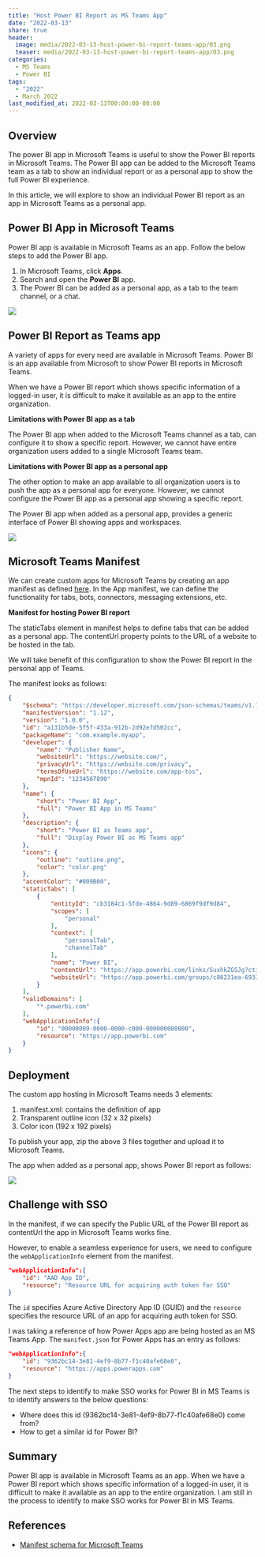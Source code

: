 ```yaml
---
title: "Host Power BI Report as MS Teams App"
date: "2022-03-13"
share: true
header:
  image: media/2022-03-13-host-power-bi-report-teams-app/03.png
  teaser: media/2022-03-13-host-power-bi-report-teams-app/03.png
categories:
  - MS Teams
  - Power BI
tags:
  - "2022"
  - March 2022
last_modified_at: 2022-03-13T00:00:00-00:00
---
```

## Overview

The power BI app in Microsoft Teams is useful to show the Power BI reports in Microsoft Teams. The Power BI app can be added to the Microsoft Teams team as a tab to show an individual report or as a personal app to show the full Power BI experience.

In this article, we will explore to show an individual Power BI report as an app in Microsoft Teams as a personal app.

## Power BI App in Microsoft Teams

Power BI app is available in Microsoft Teams as an app. Follow the below steps to add the Power BI app.

1. In Microsoft Teams, click **Apps**.
2. Search and open the **Power BI** app.
3. The Power BI can be added as a personal app, as a tab to the team channel, or a chat.

![](/media/2022-03-13-host-power-bi-report-teams-app/01.png)

## Power BI Report as Teams app

A variety of apps for every need are available in Microsoft Teams. Power BI is an app available from Microsoft to show Power BI reports in Microsoft Teams.

When we have a Power BI report which shows specific information of a logged-in user, it is difficult to make it available as an app to the entire organization.

**Limitations with Power BI app as a tab**

The Power BI app when added to the Microsoft Teams channel as a tab, can configure it to show a specific report. However, we cannot have entire organization users added to a single Microsoft Teams team.

**Limitations with Power BI app as a personal app**

The other option to make an app available to all organization users is to push the app as a personal app for everyone. However, we cannot configure the Power BI app as a personal app showing a specific report.

The Power BI app when added as a personal app, provides a generic interface of Power BI showing apps and workspaces.

![](/media/2022-03-13-host-power-bi-report-teams-app/02.png)

## Microsoft Teams Manifest

We can create custom apps for Microsoft Teams by creating an app manifest as defined [here](https://docs.microsoft.com/en-us/microsoftteams/platform/resources/schema/manifest-schema). In the App manifest, we can define the functionality for tabs, bots, connectors, messaging extensions, etc.

**Manifest for hosting Power BI report**

The staticTabs element in manifest helps to define tabs that can be added as a personal app. The contentUrl property points to the URL of a website to be hosted in the tab.

We will take benefit of this configuration to show the Power BI report in the personal app of Teams.

The manifest looks as follows:

```json
{
    "$schema": "https://developer.microsoft.com/json-schemas/teams/v1.12/MicrosoftTeams.schema.json",
    "manifestVersion": "1.12",
    "version": "1.0.0",
    "id": "a131b5de-5f5f-433a-912b-2d92e7d502cc",
    "packageName": "com.example.myapp",
    "developer": {
        "name": "Publisher Name",
        "websiteUrl": "https://website.com/",
        "privacyUrl": "https://website.com/privacy",
        "termsOfUseUrl": "https://website.com/app-tos",
        "mpnId": "1234567890"
    },
    "name": {
        "short": "Power BI App",
        "full": "Power BI App in MS Teams"
    },
    "description": {
        "short": "Power BI as Teams app",
        "full": "Display Power BI as MS Teams app"
    },
    "icons": {
        "outline": "outline.png",
        "color": "color.png"
    },
    "accentColor": "#009B00",    
    "staticTabs": [
        {
            "entityId": "cb3184c1-5fde-4864-9d89-6869f9df9d84",
            "scopes": [
                "personal"
            ],
            "context": [
                "personalTab",
                "channelTab"
            ],
            "name": "Power BI",
            "contentUrl": "https://app.powerbi.com/links/SuxhkZGSJg?ctid=de348bc7-1aeb-4406-8cb3-97db021cadb4&pbi_source=linkShare",
            "websiteUrl": "https://app.powerbi.com/groups/c86231ea-6933-444b-82b9-ca31eac969f2/reports/cb3184c1-5fde-4864-9d89-6869f9df9d84/ReportSectionc50b2593fb84b97af13a"
        }
    ],
    "validDomains": [
        "*.powerbi.com"
    ],
	"webApplicationInfo":{
		"id": "00000009-0000-0000-c000-000000000000",
		"resource": "https://app.powerbi.com"
	}
}
```

## Deployment

The custom app hosting in Microsoft Teams needs 3 elements:

1. manifest.xml: contains the definition of app
2. Transparent outline icon (32 x 32 pixels)
3. Color icon (192 x 192 pixels)

To publish your app, zip the above 3 files together and upload it to Microsoft Teams.

The app when added as a personal app, shows Power BI report as follows:

![](/media/2022-03-13-host-power-bi-report-teams-app/03.png)

## Challenge with SSO

In the manifest, if we can specify the Public URL of the Power BI report as contentUrl the app in Microsoft Teams works fine.

However, to enable a seamless experience for users, we need to configure the `webApplicationInfo` element from the manifest.

```json
"webApplicationInfo":{
    "id": "AAD App ID",
    "resource": "Resource URL for acquiring auth token for SSO"
}
```

The `id` specifies Azure Active Directory App ID (GUID) and the `resource` specifies the resource URL of an app for acquiring auth token for SSO.

I was taking a reference of how Power Apps app are being hosted as an MS Teams App. The `manifest.json` for Power Apps has an entry as follows:

```json
"webApplicationInfo":{
    "id": "9362bc14-3e81-4ef9-8b77-f1c40afe68e0",
    "resource": "https://apps.powerapps.com"
}
```

The next steps to identify to make SSO works for Power BI in MS Teams is to identify answers to the below questions:

- Where does this id (9362bc14-3e81-4ef9-8b77-f1c40afe68e0) come from?
- How to get a similar id for Power BI?

## Summary

Power BI app is available in Microsoft Teams as an app. When we have a Power BI report which shows specific information of a logged-in user, it is difficult to make it available as an app to the entire organization. I am still in the process to identify to make SSO works for Power BI in MS Teams.

## References
- [Manifest schema for Microsoft Teams](https://docs.microsoft.com/en-us/microsoftteams/platform/resources/schema/manifest-schema?WT.mc_id=M365-MVP-5003693)
